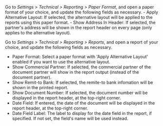 Go to *Settings \> Technical \> Reporting \> Paper Format*, and open a
paper format of your choice, and update the following fields as
necessary. - Apply Alternative Layout: If selected, the alternative
layout will be applied to the reports using this paper format. - Show
Address In Header: If selected, the partner's address will be shown in
the report header on every page (only applies to the alternative
layout).

Go to *Settings \> Technical \> Reporting \> Reports*, and open a report
of your choice, and update the following fields as necessary.

- Paper Format: Select a paper format with 'Apply Alternative Layout'
  enabled if you want to use the alternative layout.
- Show Commercial Partner: If selected, the commercial partner of the
  document partner will show in the report output (instead of the
  document partner).
- Show Remit-to Bank: If selected, the remite-to bank infomation will be
  shown in the printed report.
- Show Document Number: If selected, the document number will be
  displayed in the report header, at the top-right corner.
- Date Field: If entered, the date of the document will be displayed in
  the report header, at the top-right corner.
- Date Field Label: The label to display for the date field in the
  report, if specified. If not set, the field's name will be used
  instead.
